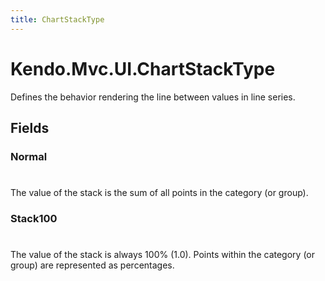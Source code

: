 ```yaml
---
title: ChartStackType
---
```


# Kendo.Mvc.UI.ChartStackType
Defines the behavior rendering the line between values in line series.


## Fields


### Normal
#
The value of the stack is the sum of all points in the category (or group).

### Stack100
#
The value of the stack is always 100% (1.0). Points within the category (or group) are represented as percentages.




